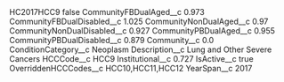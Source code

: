 <?xml version="1.0" encoding="UTF-8"?>
<CustomMetadata xmlns="http://soap.sforce.com/2006/04/metadata" xmlns:xsi="http://www.w3.org/2001/XMLSchema-instance" xmlns:xsd="http://www.w3.org/2001/XMLSchema">
    <label>HC2017HCC9</label>
    <protected>false</protected>
    <values>
        <field>CommunityFBDualAged__c</field>
        <value xsi:type="xsd:double">0.973</value>
    </values>
    <values>
        <field>CommunityFBDualDisabled__c</field>
        <value xsi:type="xsd:double">1.025</value>
    </values>
    <values>
        <field>CommunityNonDualAged__c</field>
        <value xsi:type="xsd:double">0.97</value>
    </values>
    <values>
        <field>CommunityNonDualDisabled__c</field>
        <value xsi:type="xsd:double">0.927</value>
    </values>
    <values>
        <field>CommunityPBDualAged__c</field>
        <value xsi:type="xsd:double">0.955</value>
    </values>
    <values>
        <field>CommunityPBDualDisabled__c</field>
        <value xsi:type="xsd:double">0.879</value>
    </values>
    <values>
        <field>Community__c</field>
        <value xsi:type="xsd:double">0.0</value>
    </values>
    <values>
        <field>ConditionCategory__c</field>
        <value xsi:type="xsd:string">Neoplasm</value>
    </values>
    <values>
        <field>Description__c</field>
        <value xsi:type="xsd:string">Lung and Other Severe Cancers</value>
    </values>
    <values>
        <field>HCCCode__c</field>
        <value xsi:type="xsd:string">HCC9</value>
    </values>
    <values>
        <field>Institutional__c</field>
        <value xsi:type="xsd:double">0.727</value>
    </values>
    <values>
        <field>IsActive__c</field>
        <value xsi:type="xsd:boolean">true</value>
    </values>
    <values>
        <field>OverriddenHCCCodes__c</field>
        <value xsi:type="xsd:string">HCC10,HCC11,HCC12</value>
    </values>
    <values>
        <field>YearSpan__c</field>
        <value xsi:type="xsd:string">2017</value>
    </values>
</CustomMetadata>
